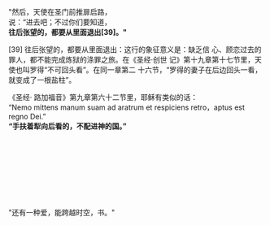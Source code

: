 
"然后，天使在圣门前推扉启路，<br/>
说：“进去吧；不过你们要知道，<br/>
**往后张望的，都要从里面退出[39]。"**<br/>



[39]
往后张望的，都要从里面退出：这行的象征意义是：缺乏信
心、顾恋过去的罪人，都不能完成炼狱的涤罪之旅。在《圣经·创世
记》第十九章第十七节里，天使也叫罗得“不可回头看”。在同一章第二
十六节，“罗得的妻子在后边回头一看，就变成了一根盐柱”。

《圣经·
路加福音》第九章第六十二节里，耶稣有类似的话：<br/>
“Nemo mittens manum suam ad aratrum et respiciens retro，aptus est regno Dei.”<br/>
**“手扶着犁向后看的，不配进神的国。”**

<br/><br/><br/><br/><br/><br/><br/><br/>
"还有一种爱，能跨越时空，书。"
